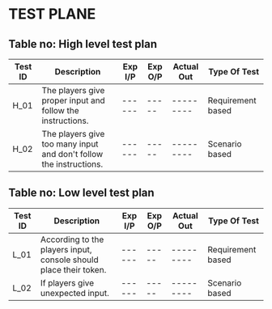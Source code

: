 # TEST PLANE
## Table no: High level test plan
Test ID  |	Description	| Exp I/P | Exp O/P | 	Actual Out | Type Of Test
-------  |  ---------   |  ------ |  -----  |  ---------   |  ------ 
H_01  | The players give proper input and follow the instructions. |  ------ |  -----  |  ---------   |  	Requirement based
H_02  | The players give too many input and don't follow the instructions.   |  ------ |  -----  |  ---------   | Scenario based

## Table no: Low level test plan
Test ID  |	Description	| Exp I/P | Exp O/P | 	Actual Out | Type Of Test
-------  |  ---------   |  ------ |  -----  |  ---------   |  ------ 
L_01  |  According to the players input, console should place their token.   |  ------ |  -----  |  ---------   |  Requirement based 
L_02  | If players give unexpected input.  |  ------ |  -----  |  ---------   |  Scenario based



